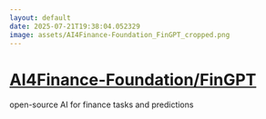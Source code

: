 ```yaml
---
layout: default
date: 2025-07-21T19:38:04.052329
image: assets/AI4Finance-Foundation_FinGPT_cropped.png
---
```


# [AI4Finance-Foundation/FinGPT](https://github.com/AI4Finance-Foundation/FinGPT)

open-source AI for finance tasks and predictions
